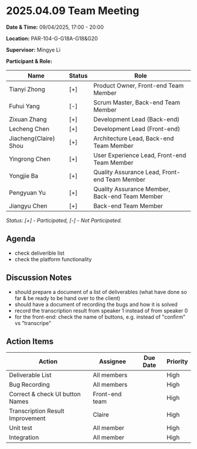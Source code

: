 # 2025.04.09 Team Meeting

**Date & Time:** 09/04/2025, 17:00 - 20:00

**Location:** PAR-104-G-G18A-G18&G20

**Supervisor:** Mingye Li

**Participant & Role:**

| Name                  | Status | Role                                           |
| --------------------- | ------ | ---------------------------------------------- |
| Tianyi Zhong          | [+]    | Product Owner, Front-end Team Member           |
| Fuhui Yang            | [-]    | Scrum Master, Back-end Team Member             |
| Zixuan Zhang          | [+]    | Development Lead (Back-end)                    |
| Lecheng Chen          | [+]    | Development Lead (Front-end)                   |
| Jiacheng(Claire) Shou | [+]    | Architecture Lead, Back-end Team Member        |
| Yingrong Chen         | [+]    | User Experience Lead, Front-end Team Member    |
| Yongjie Ba            | [+]    | Quality Assurance Lead, Front-end Team Member  |
| Pengyuan Yu           | [+]    | Quality Assurance Member, Back-end Team Member |
| Jiangyu Chen          | [+]    | Back-end Team Member                           |

_Status: [+] - Participated, [-] - Not Participated._

## Agenda
- check deliverible list
- check the platform functionality


## Discussion Notes
- should prepare a document of a list of deliverables (what have done so far & be ready to be hand over to the client)
- should have a document of recording  the bugs and how it is solved
- record the transcription result from speaker 1 instead of from speaker 0
- for the front-end: check the name of buttons, e.g. instead of "confirm" vs "transcripe"

## Action Items

| Action                   | Assignee           | Due Date | Priority |
| ------------------------ | ------------------ | -------- | -------- |
| Deliverable List | All members |          | High     |
| Bug Recording                | All members             |          | High     |
| Correct & check UI button Names           | Front-end team             |          | High     |
| Transcription Result Improvement           | Claire             |          | High     |
| Unit test                | All member         |          | High     |
| Integration              | All member         |          | High     |
